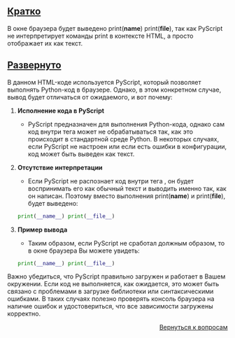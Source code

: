 ## <u>Кратко</u>

В окне браузера будет выведено print(__name__) print(__file__), так как PyScript не интерпретирует команды print в
контексте HTML, а просто отображает их как текст.

## <u>Развернуто</u>

В данном HTML-коде используется PyScript, который позволяет выполнять Python-код в браузере. Однако, в этом конкретном
случае, вывод будет отличаться от ожидаемого, и вот почему:

1. **Исполнение кода в PyScript**
    - PyScript предназначен для выполнения Python-кода, однако сам код внутри тега <py-script> может не обрабатываться
      так, как это происходит в стандартной среде Python. В некоторых случаях, если PyScript не настроен или если есть
      ошибки в конфигурации, код может быть выведен как текст.

2. **Отсутствие интерпретации**
    - Если PyScript не распознает код внутри тега <py-script>, он будет воспринимать его как обычный текст и выводить
      именно так, как он написан. Поэтому вместо выполнения print(__name__) и print(__file__), будет выведено:
    ```python
    print(__name__) print(__file__)
    ```

3. **Пример вывода**
    - Таким образом, если PyScript не сработал должным образом, то в окне браузера Вы можете увидеть:
    ```python
    print(__name__) print(__file__)
    ```

Важно убедиться, что PyScript правильно загружен и работает в Вашем окружении. Если код не выполняется, как ожидается,
это может быть связано с проблемами в загрузке библиотеки или синтаксическими ошибками. В таких случаях полезно
проверять консоль браузера на наличие ошибок и удостовериться, что все зависимости загружены корректно.

<div align="right">

[Вернуться к вопросам](../Вопросы.md)

</div>
